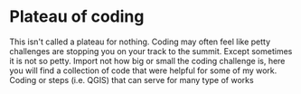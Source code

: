# Plateau of coding
This isn't called a plateau for nothing. Coding may often feel like petty challenges are stopping you on your track to the summit. Except sometimes it is not so petty. Import not how big or small the coding challenge is, here you will find a collection of code that were helpful for some of my work. 
Coding or steps (i.e. QGIS) that can serve for many type of works

